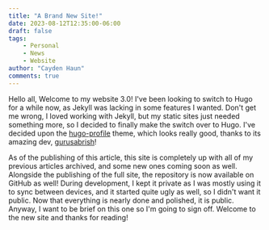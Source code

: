 ```yaml
---
title: "A Brand New Site!"
date: 2023-08-12T12:35:00-06:00
draft: false
tags:
    - Personal
    - News
    - Website
author: "Cayden Haun"
comments: true
---
```


Hello all, Welcome to my website 3.0! I've been looking to switch to Hugo for a while now, as Jekyll was lacking in some features I wanted. Don't get me wrong, I loved working with Jekyll, but my static sites just needed something more, so I decided to finally make the switch over to Hugo. I've decided upon the [hugo-profile](https://github.com/gurusabarish/hugo-profile) theme, which looks really good, thanks to its amazing dev, [gurusabrish](https://github.com/gurusabarish)!

As of the publishing of this article, this site is completely up with all of my previous articles archived, and some new ones coming soon as well. Alongside the publishing of the full site, the repository is now available on GitHub as well! During development, I kept it private as I was mostly using it to sync between devices, and it started quite ugly as well, so I didn't want it public. Now that everything is nearly done and polished, it is public. Anyway, I want to be brief on this one so I'm going to sign off. Welcome to the new site and thanks for reading!